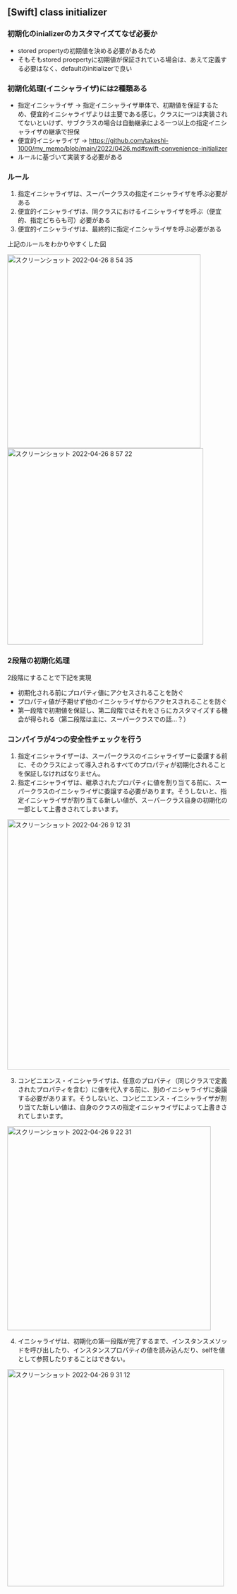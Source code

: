 ## [Swift] class initializer

### 初期化のinializerのカスタマイズてなぜ必要か

- stored propertyの初期値を決める必要があるため
- そもそもstored proepertyに初期値が保証されている場合は、あえて定義する必要はなく、defaultのinitializerで良い

### 初期化処理(イニシャライザ)には2種類ある

- 指定イニシャライザ -> 指定イニシャライザ単体で、初期値を保証するため、便宜的イニシャライザよりは主要である感じ。クラスに一つは実装されてないといけず、サブクラスの場合は自動継承による一つ以上の指定イニシャライザの継承で担保
- 便宜的イニシャライザ -> https://github.com/takeshi-1000/my_memo/blob/main/2022/0426.md#swift-convenience-initializer
- ルールに基づいて実装する必要がある

### ルール

1. 指定イニシャライザは、スーパークラスの指定イニシャライザを呼ぶ必要がある
2. 便宜的イニシャライザは、同クラスにおけるイニシャライザを呼ぶ（便宜的、指定どちらも可）必要がある
3. 便宜的イニシャライザは、最終的に指定イニシャライザを呼ぶ必要がある

上記のルールをわかりやすくした図

<img width="438" alt="スクリーンショット 2022-04-26 8 54 35" src="https://user-images.githubusercontent.com/16571394/165192864-a25dc9ab-5a7f-4048-92d0-c8ae512e78d1.png">

<img width="444" alt="スクリーンショット 2022-04-26 8 57 22" src="https://user-images.githubusercontent.com/16571394/165193122-896e7280-c57e-4a95-86f4-10c7b0659087.png">

### 2段階の初期化処理

2段階にすることで下記を実現

- 初期化される前にプロパティ値にアクセスされることを防ぐ
- プロパティ値が予期せず他のイニシャライザからアクセスされることを防ぐ
- 第一段階で初期値を保証し、第二段階ではそれをさらにカスタマイズする機会が得られる（第二段階は主に、スーパークラスでの話…？）

### コンパイラが4つの安全性チェックを行う

1. 指定イニシャライザーは、スーパークラスのイニシャライザーに委譲する前に、そのクラスによって導入されるすべてのプロパティが初期化されることを保証しなければなりません。
2. 指定イニシャライザは、継承されたプロパティに値を割り当てる前に、スーパークラスのイニシャライザに委譲する必要があります。そうしないと、指定イニシャライザが割り当てる新しい値が、スーパークラス自身の初期化の一部として上書きされてしまいます。


<img width="566" alt="スクリーンショット 2022-04-26 9 12 31" src="https://user-images.githubusercontent.com/16571394/165194854-5779157a-6254-45cb-abf5-2643198b0566.png">

3. コンビニエンス・イニシャライザは、任意のプロパティ（同じクラスで定義されたプロパティを含む）に値を代入する前に、別のイニシャライザに委譲する必要があります。そうしないと、コンビニエンス・イニシャライザが割り当てた新しい値は、自身のクラスの指定イニシャライザによって上書きされてしまいます。

<img width="461" alt="スクリーンショット 2022-04-26 9 22 31" src="https://user-images.githubusercontent.com/16571394/165195155-41ed3abc-8f68-4679-ba89-13d73d0f9c03.png">

4. イニシャライザは、初期化の第一段階が完了するまで、インスタンスメソッドを呼び出したり、インスタンスプロパティの値を読み込んだり、selfを値として参照したりすることはできない。

<img width="491" alt="スクリーンショット 2022-04-26 9 31 12" src="https://user-images.githubusercontent.com/16571394/165195879-586c5b60-d6f0-42f9-abaf-fce86eaa5eaa.png">
